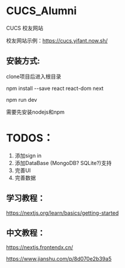 # CUCS_Alumni
CUCS 校友网站

校友网站示例：https://cucs.yifant.now.sh/


## 安装方式:
clone项目后进入根目录

npm install --save react react-dom next

npm run dev

需要先安装nodejs和npm

# TODOS：
1. 添加sign in
2. 添加DataBase (MongoDB? SQLite?)支持
3. 完善UI
4. 完善数据

## 学习教程：
https://nextjs.org/learn/basics/getting-started
## 中文教程：
https://nextjs.frontendx.cn/

https://www.jianshu.com/p/8d070e2b39a5
